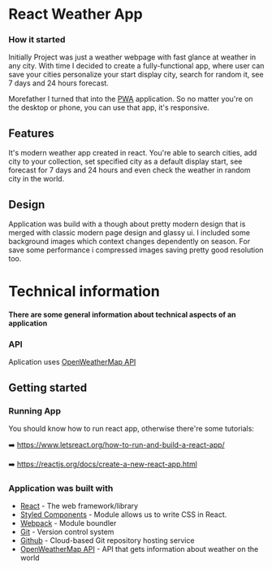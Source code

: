 # React Weather App

### How it started

<p>
Initially Project was just a weather webpage with fast glance at weather in any city. With time I decided to create a fully-functional app, where user can save your cities personalize your start display city, search for random it, see 7 days and 24 hours forecast.

Morefather I turned that into the <a href="https://www.freecodecamp.org/news/what-are-progressive-web-apps/">PWA</a> application. So no matter you're on the desktop or phone, you can use that app, it's responsive.

</p>

## Features

It's modern weather app created in react. You're able to search cities, add city to your collection, set specified city as a default display start, see forecast for 7 days and 24 hours and even check the weather in random city in the world.

## Design

Application was build with a though about pretty modern design that is merged with classic modern page design and glassy ui. I included some background images which context changes dependently on season. For save some performance i compressed images saving pretty good resolution too.

# Technical information

<h4>There are some general information about technical aspects of an application</h3>

### API

Aplication uses <a href="https://openweathermap.org/api">OpenWeatherMap API</a>

## Getting started

### Running App

You should know how to run react app, otherwise there're some tutorials:

➡️ https://www.letsreact.org/how-to-run-and-build-a-react-app/

➡️ https://reactjs.org/docs/create-a-new-react-app.html

### Application was built with

<ul>
<li><a href="https://reactjs.org/">React</a> - The web framework/library</li>
<li><a href="https://styled-components.com/">Styled Components</a> - Module allows us to write CSS in React.</li>
<li><a href="https://webpack.js.org/">Webpack</a> - Module boundler</li>
<li><a href="https://git-scm.com/downloads">Git</a> - Version control system</li>
<li><a href="https://github.com">Github</a> - Cloud-based Git repository hosting service</li>
<li><a href="http://openweathermap.com/api">OpenWeatherMap API</a> - API that gets information about weather on the world</li>
</ul>
